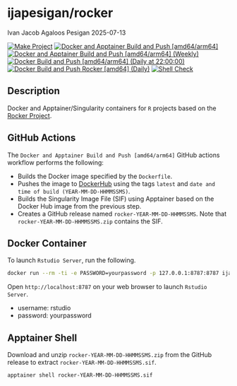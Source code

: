 ijapesigan/rocker
================
Ivan Jacob Agaloos Pesigan
2025-07-13

<!-- README.md is generated from .setup/readme/README.Rmd. Please edit that file -->

<!-- badges: start -->

[![Make
Project](https://github.com/ijapesigan/docker-rocker/actions/workflows/make.yml/badge.svg)](https://github.com/ijapesigan/docker-rocker/actions/workflows/make.yml)
[![Docker and Apptainer Build and Push
\[amd64/arm64\]](https://github.com/ijapesigan/docker-rocker/actions/workflows/docker-apptainer-build-push-amd64-arm64.yml/badge.svg)](https://github.com/ijapesigan/docker-rocker/actions/workflows/docker-apptainer-build-push-amd64-arm64.yml)
[![Docker and Apptainer Build and Push \[amd64/arm64\]
(Weekly)](https://github.com/ijapesigan/docker-rocker/actions/workflows/docker-apptainer-build-push-weekly-amd64-arm64.yml/badge.svg)](https://github.com/ijapesigan/docker-rocker/actions/workflows/docker-apptainer-build-push-weekly-amd64-arm64.yml)
[![Docker Build and Push \[amd64/arm64\] (Daily at
22:00:00)](https://github.com/ijapesigan/docker-rocker/actions/workflows/docker-build-push-daily-rocker.yml/badge.svg)](https://github.com/ijapesigan/docker-rocker/actions/workflows/docker-build-push-daily-rocker.yml)
[![Docker Build and Push Rocker \[amd64\]
(Daily)](https://github.com/ijapesigan/docker-rocker/actions/workflows/docker-build-push-daily-amd64-rocker.yml/badge.svg)](https://github.com/ijapesigan/docker-rocker/actions/workflows/docker-build-push-daily-amd64-rocker.yml)
[![Shell
Check](https://github.com/ijapesigan/docker-rocker/actions/workflows/shellcheck.yml/badge.svg)](https://github.com/ijapesigan/docker-rocker/actions/workflows/shellcheck.yml)
<!-- badges: end -->

## Description

Docker and Apptainer/Singularity containers for `R` projects based on
the [Rocker Project](https://rocker-project.org/).

## GitHub Actions

The `Docker and Apptainer Build and Push [amd64/arm64]` GitHub actions
workflow performs the following:

- Builds the Docker image specified by the `Dockerfile`.
- Pushes the image to
  [DockerHub](https://hub.docker.com/r/ijapesigan/rocker) using the tags
  `latest` and `date and time of build (YEAR-MM-DD-HHMMSSMS)`.
- Builds the Singularity Image File (SIF) using Apptainer based on the
  Docker Hub image from the previous step.
- Creates a GitHub release named `rocker-YEAR-MM-DD-HHMMSSMS`. Note that
  `rocker-YEAR-MM-DD-HHMMSSMS.zip` contains the SIF.

## Docker Container

To launch `Rstudio Server`, run the following.

``` bash
docker run --rm -ti -e PASSWORD=yourpassword -p 127.0.0.1:8787:8787 ijapesigan/rocker
```

Open `http://localhost:8787` on your web browser to launch
`Rstudio Server`.

- username: rstudio
- password: yourpassword

## Apptainer Shell

Download and unzip `rocker-YEAR-MM-DD-HHMMSSMS.zip` from the GitHub
release to extract `rocker-YEAR-MM-DD-HHMMSSMS.sif`.

``` bash
apptainer shell rocker-YEAR-MM-DD-HHMMSSMS.sif
```

